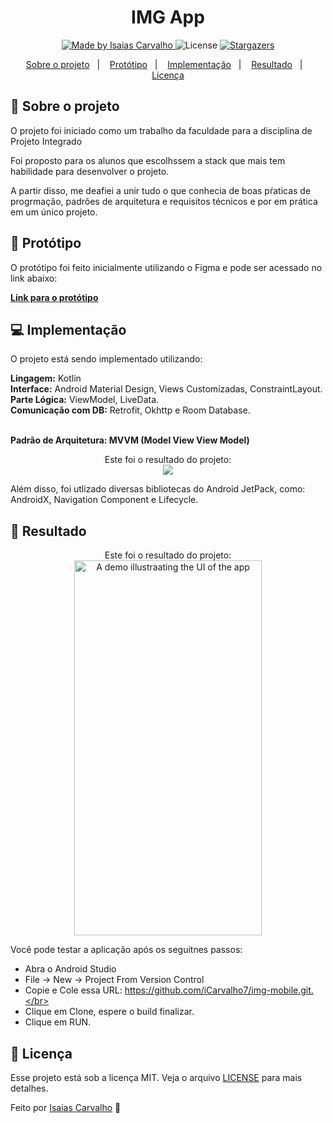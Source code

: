<h1 align="center">IMG App</h1>

<p align="center">
  <a href="https://www.linkedin.com/in/isaias-carvalho">
    <img alt="Made by Isaias Carvalho" src="https://img.shields.io/badge/Made%20By-Isaias%20Carvalho-brightgreen">
  </a>

  <img alt="License" src="https://img.shields.io/badge/license-MIT-%2304D361">

  <a href="https://github.com/iCarvalho7/img-mobile/stargazers">
    <img alt="Stargazers" src="https://img.shields.io/github/stars/iCarvalho7/img-mobile?style=social">
  </a>
</p>

<p align="center">
  <a href="#rocket-sobre-o-projeto">Sobre o projeto</a>&nbsp;&nbsp;&nbsp;|&nbsp;&nbsp;&nbsp;
  <a href="#art-protótipo">Protótipo</a>&nbsp;&nbsp;&nbsp;|&nbsp;&nbsp;&nbsp;
  <a href="#computer-implementação">Implementação</a>&nbsp;&nbsp;&nbsp;|&nbsp;&nbsp;&nbsp;
  <a href="#clap-resultado">Resultado</a>&nbsp;&nbsp;&nbsp;|&nbsp;&nbsp;&nbsp;  
  <a href="#memo-licença">Licença</a>
</p>

## :rocket: Sobre o projeto

O projeto foi iniciado como um trabalho da faculdade para a disciplina de Projeto Integrado<br/>

Foi proposto para os alunos que escolhssem a stack que mais tem habilidade para desenvolver o projeto.

A partir disso, me deafiei a unir tudo o que conhecia de boas pŕaticas de progrmação, padrões de arquitetura e requisitos técnicos e por em prática em um único projeto.

## :art: Protótipo
O protótipo foi feito inicialmente utilizando o Figma e pode ser acessado no link abaixo:

**[Link para o protótipo](https://bit.ly/3rQskXa)** <br/>

## :computer: Implementação
O projeto está sendo implementado utilizando:<br/>

  **Lingagem:** Kotlin<br/>
  **Interface:** Android Material Design, Views Customizadas, ConstraintLayout.<br/>
  **Parte Lógica:** ViewModel, LiveData.<br/>
  **Comunicação com DB:** Retrofit, Okhttp e Room Database.  <br/> <br/>
  
  **Padrão de Arquitetura: MVVM (Model View View Model)**<br/>
  <p align="center">
    Este foi o resultado do projeto:</br>
    <img ent src="https://github.com/iCarvalho7/img-mobile/blob/dev/image/mvvm.png" style="display: inline; float: center"/>
</p>
  
Além disso, foi utlizado diversas bibliotecas do Android JetPack, como: AndroidX, Navigation Component e Lifecycle.    

## :clap: Resultado
<p align="center">
    Este foi o resultado do projeto:</br>
    <img ent src="https://github.com/iCarvalho7/img-mobile/blob/dev/image/app_navigation.gif" alt="A demo illustraating the UI of the app" width="300" height="600" style="display: inline; float: center"/>
</p>

Você pode testar a aplicação após os seguitnes passos: <br/>
  
- Abra o Android Studio</br>
- File -> New -> Project From Version Control</br>
- Copie e Cole essa URL: https://github.com/iCarvalho7/img-mobile.git.</br>
- Clique em Clone, espere o build finalizar.</br>
- Clique em RUN.</br>

## :memo: Licença

Esse projeto está sob a licença MIT. Veja o arquivo [LICENSE](LICENSE) para mais detalhes.

Feito por <a href="https://www.linkedin.com/in/isaias-carvalho" target="_blank">Isaias Carvalho</a> :wave:
